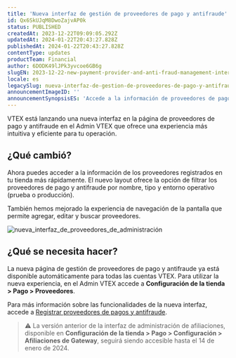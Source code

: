```yaml
---
title: 'Nueva interfaz de gestión de proveedores de pago y antifraude'
id: Qx6SkUJqM8DwoZajvAP0k
status: PUBLISHED
createdAt: 2023-12-22T09:09:05.292Z
updatedAt: 2024-01-22T20:43:27.828Z
publishedAt: 2024-01-22T20:43:27.828Z
contentType: updates
productTeam: Financial
author: 6DODK49lJPk3yvcoe6GB6g
slugEN: 2023-12-22-new-payment-provider-and-anti-fraud-management-interface
locale: es
legacySlug: nueva-interfaz-de-gestion-de-proveedores-de-pago-y-antifraude
announcementImageID: ''
announcementSynopsisES: 'Accede a la información de proveedores de pago y antifraude más rápidamente'
---
```


VTEX está lanzando una nueva interfaz en la página de proveedores de pago y antifraude en el Admin VTEX que ofrece una experiencia más intuitiva y eficiente para tu operación.

## ¿Qué cambió?

Ahora puedes acceder a la información de los proveedores registrados en tu tienda más rápidamente. El nuevo layout ofrece la opción de filtrar los proveedores de pago y antifraude por nombre, tipo y entorno operativo (prueba o producción).

También hemos mejorado la experiencia de navegación de la pantalla que permite agregar, editar y buscar proveedores.

![nueva_interfaz_de_proveedores_de_administración](https://images.ctfassets.net/alneenqid6w5/pRDw2IDO4F6G7SadBNwLp/48c5d451e15c9ce565047821cb074b03/nueva_interfaz_de_proveedores_de_administraci_n.JPG)

## ¿Qué se necesita hacer?

La nueva página de gestión de proveedores de pago y antifraude ya está disponible automáticamente para todas las cuentas VTEX. Para utilizar la nueva experiencia, en el Admin VTEX accede a __Configuración de la tienda > Pago > Proveedores__.

Para más información sobre las funcionalidades de la nueva interfaz, accede a [Registrar proveedores de pagos y antifraude](https://help.vtex.com/es/tutorial/afiliaciones-de-gateway--tutorials_444).

>⚠️ La versión anterior de la interfaz de administración de afiliaciones, disponible en **Configuración de la tienda > Pago > Configuración > Afiliaciones de Gateway**, seguirá siendo accesible hasta el 14 de enero de 2024.
